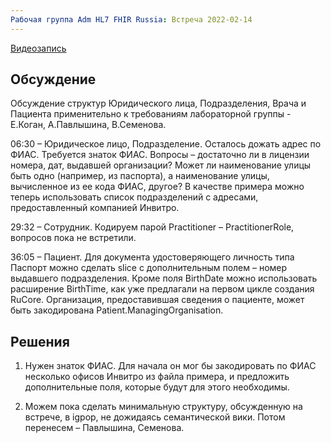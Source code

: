 ```yaml
---
Рабочая группа Adm HL7 FHIR Russia: Встреча 2022-02-14
---
```



[Видеозапись](https://youtu.be/yi2UjzYHmQE)


## Обсуждение
Обсуждение структур Юридического лица, Подразделения, Врача и Пациента применительно к требованиям лабораторной группы - Е.Коган, А.Павлышина, В.Семенова.

06:30 – Юридическое лицо, Подразделение. Осталось дожать адрес по ФИАС. Требуется знаток ФИАС. Вопросы – достаточно ли в лицензии номера, дат, выдавшей организации? Может ли наименование улицы быть одно (например, из паспорта), а наименование улицы, вычисленное из ее кода ФИАС, другое? В качестве примера можно теперь использовать список подразделений с адресами, предоставленный компанией Инвитро.

29:32 – Сотрудник. Кодируем парой Practitioner – PractitionerRole, вопросов пока не встретили.

36:05 – Пациент. Для документа удостоверяющего личность типа Паспорт можно сделать slice с дополнительным полем – номер выдавшего подразделения. Кроме поля BirthDate можно использовать расширение BirthTime, как уже предлагали на первом цикле создания RuCore. Организация, предоставившая сведения о пациенте, может быть закодирована Patient.ManagingOrganisation.

## Решения

1.	Нужен знаток ФИАС. Для начала он мог бы закодировать по ФИАС несколько офисов Инвитро из файла примера, и предложить дополнительные поля, которые будут для этого необходимы.

2.	Можем пока сделать минимальную структуру, обсужденную на встрече, в igpop, не дожидаясь семантической вики. Потом перенесем – Павлышина, Семенова.


